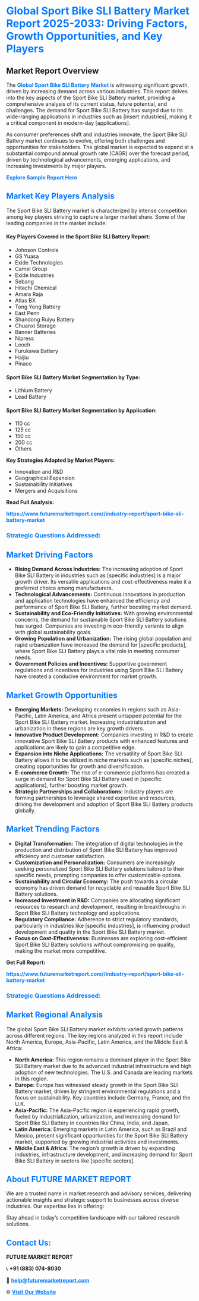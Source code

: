 <h1 style="color: #007BFF;">Global Sport Bike SLI Battery Market Report 2025-2033: Driving Factors, Growth Opportunities, and Key Players</h1>

<section id="overview">
<h2>Market Report Overview</h2>
<p>The <a href="https://www.futuremarketreport.com//industry-report/sport-bike-sli-battery-market" style="color: #007BFF; text-decoration: none;"><strong>Global Sport Bike SLI Battery Market</strong></a> is witnessing significant growth, driven by increasing demand across various industries. This report delves into the key aspects of the Sport Bike SLI Battery market, providing a comprehensive analysis of its current status, future potential, and challenges. The demand for Sport Bike SLI Battery has surged due to its wide-ranging applications in industries such as [insert industries], making it a critical component in modern-day [applications].</p>
<p>As consumer preferences shift and industries innovate, the Sport Bike SLI Battery market continues to evolve, offering both challenges and opportunities for stakeholders. The global market is expected to expand at a substantial compound annual growth rate (CAGR) over the forecast period, driven by technological advancements, emerging applications, and increasing investments by major players.</p>
</section>

<section id="overview">
<p><a href="https://www.futuremarketreport.com//request-sample/reportId=48024" style="color: #007BFF; text-decoration: none;"><strong>Explore Sample Report Here</strong></a></p>
</section>

<section id="key-players">
<h2 style="color: #007BFF;">Market Key Players Analysis</h2>
<p>The Sport Bike SLI Battery market is characterized by intense competition among key players striving to capture a larger market share. Some of the leading companies in the market include:</p>
<h4>Key Players Covered in the Sport Bike SLI Battery Report:</h4>
<ul><li>Johnson Controls</li><li>GS Yuasa</li><li>Exide Technologies</li><li>Camel Group</li><li>Exide Industries</li><li>Sebang</li><li>Hitachi Chemical</li><li>Amara Raja</li><li>Atlas BX</li><li>Tong Yong Battery</li><li>East Penn</li><li>Shandong Ruiyu Battery</li><li>Chuanxi Storage</li><li>Banner Batteries</li><li>Nipress</li><li>Leoch</li><li>Furukawa Battery</li><li>Haijiu</li><li>Pinaco</li></ul>
<h4>Sport Bike SLI Battery Market Segmentation by Type:</h4>
<ul><li>Lithium Battery</li><li>Lead Battery</li></ul>

<h4>Sport Bike SLI Battery Market Segmentation by Application:</h4>
<ul><li>110 cc</li><li>125 cc</li><li>150 cc</li><li>200 cc</li><li>Others</li></ul>
<p><strong>Key Strategies Adopted by Market Players:</strong></p>
<ul>
<li>Innovation and R&D</li>
<li>Geographical Expansion</li>
<li>Sustainability Initiatives</li>
<li>Mergers and Acquisitions</li>
</ul>
</section>

<section>
<p><strong>Read Full Analysis: </strong></p><a href="https://www.futuremarketreport.com//industry-report/sport-bike-sli-battery-market" style="color: #007BFF; text-decoration: none;"><strong>https://www.futuremarketreport.com//industry-report/sport-bike-sli-battery-market</strong></a>
<h3 style="color: #007BFF;">Strategic Questions Addressed:</h3>
</section>

<section id="driving-factors">
<h2 style="color: #007BFF;">Market Driving Factors</h2>
<ul>
<li><strong>Rising Demand Across Industries:</strong> The increasing adoption of Sport Bike SLI Battery in industries such as [specific industries] is a major growth driver. Its versatile applications and cost-effectiveness make it a preferred choice among manufacturers.</li>
<li><strong>Technological Advancements:</strong> Continuous innovations in production and application technologies have enhanced the efficiency and performance of Sport Bike SLI Battery, further boosting market demand.</li>
<li><strong>Sustainability and Eco-Friendly Initiatives:</strong> With growing environmental concerns, the demand for sustainable Sport Bike SLI Battery solutions has surged. Companies are investing in eco-friendly variants to align with global sustainability goals.</li>
<li><strong>Growing Population and Urbanization:</strong> The rising global population and rapid urbanization have increased the demand for [specific products], where Sport Bike SLI Battery plays a vital role in meeting consumer needs.</li>
<li><strong>Government Policies and Incentives:</strong> Supportive government regulations and incentives for industries using Sport Bike SLI Battery have created a conducive environment for market growth.</li>
</ul>
</section>

<section id="growth-opportunities">
<h2 style="color: #007BFF;">Market Growth Opportunities</h2>
<ul>
<li><strong>Emerging Markets:</strong> Developing economies in regions such as Asia-Pacific, Latin America, and Africa present untapped potential for the Sport Bike SLI Battery market. Increasing industrialization and urbanization in these regions are key growth drivers.</li>
<li><strong>Innovative Product Development:</strong> Companies investing in R&D to create innovative Sport Bike SLI Battery products with enhanced features and applications are likely to gain a competitive edge.</li>
<li><strong>Expansion into Niche Applications:</strong> The versatility of Sport Bike SLI Battery allows it to be utilized in niche markets such as [specific niches], creating opportunities for growth and diversification.</li>
<li><strong>E-commerce Growth:</strong> The rise of e-commerce platforms has created a surge in demand for Sport Bike SLI Battery used in [specific applications], further boosting market growth.</li>
<li><strong>Strategic Partnerships and Collaborations:</strong> Industry players are forming partnerships to leverage shared expertise and resources, driving the development and adoption of Sport Bike SLI Battery products globally.</li>
</ul>
</section>

<section id="trending-factors">
<h2 style="color: #007BFF;">Market Trending Factors</h2>
<ul>
<li><strong>Digital Transformation:</strong> The integration of digital technologies in the production and distribution of Sport Bike SLI Battery has improved efficiency and customer satisfaction.</li>
<li><strong>Customization and Personalization:</strong> Consumers are increasingly seeking personalized Sport Bike SLI Battery solutions tailored to their specific needs, prompting companies to offer customizable options.</li>
<li><strong>Sustainability and Circular Economy:</strong> The push towards a circular economy has driven demand for recyclable and reusable Sport Bike SLI Battery solutions.</li>
<li><strong>Increased Investment in R&D:</strong> Companies are allocating significant resources to research and development, resulting in breakthroughs in Sport Bike SLI Battery technology and applications.</li>
<li><strong>Regulatory Compliance:</strong> Adherence to strict regulatory standards, particularly in industries like [specific industries], is influencing product development and quality in the Sport Bike SLI Battery market.</li>
<li><strong>Focus on Cost-Effectiveness:</strong> Businesses are exploring cost-efficient Sport Bike SLI Battery solutions without compromising on quality, making the market more competitive.</li>
</ul>
</section>

<section>
<p><strong>Get Full Report: </strong></p><a href="https://www.futuremarketreport.com//industry-report/sport-bike-sli-battery-market" style="color: #007BFF; text-decoration: none;"><strong>https://www.futuremarketreport.com//industry-report/sport-bike-sli-battery-market</strong></a>
<h3 style="color: #007BFF;">Strategic Questions Addressed:</h3>
</section>


<section id="regional-analysis">
<h2 style="color: #007BFF;">Market Regional Analysis</h2>
<p>The global Sport Bike SLI Battery market exhibits varied growth patterns across different regions. The key regions analyzed in this report include North America, Europe, Asia-Pacific, Latin America, and the Middle East & Africa:</p>
<ul>
<li><strong>North America:</strong> This region remains a dominant player in the Sport Bike SLI Battery market due to its advanced industrial infrastructure and high adoption of new technologies. The U.S. and Canada are leading markets in this region.</li>
<li><strong>Europe:</strong> Europe has witnessed steady growth in the Sport Bike SLI Battery market, driven by stringent environmental regulations and a focus on sustainability. Key countries include Germany, France, and the U.K.</li>
<li><strong>Asia-Pacific:</strong> The Asia-Pacific region is experiencing rapid growth, fueled by industrialization, urbanization, and increasing demand for Sport Bike SLI Battery in countries like China, India, and Japan.</li>
<li><strong>Latin America:</strong> Emerging markets in Latin America, such as Brazil and Mexico, present significant opportunities for the Sport Bike SLI Battery market, supported by growing industrial activities and investments.</li>
<li><strong>Middle East & Africa:</strong> The region’s growth is driven by expanding industries, infrastructure development, and increasing demand for Sport Bike SLI Battery in sectors like [specific sectors].</li>
</ul>
</section>

<footer>
<h2 style="color: #007BFF;">About FUTURE MARKET REPORT</h2>
<p>We are a trusted name in market research and advisory services, delivering actionable insights and strategic support to businesses across diverse industries. Our expertise lies in offering:</p>

<p>Stay ahead in today’s competitive landscape with our tailored research solutions.</p>

<h2 style="color: #007BFF;">Contact Us:</h2>
<p><strong>FUTURE MARKET REPORT</strong></p>
<p>📞 <strong>+91 (883) 074-8030</strong></p>
<p>📧 <strong><a href="mailto:help@futuremarketreport.com" style="color: #007BFF;">help@futuremarketreport.com</a></strong></p>
<p>🌐 <strong><a href="https://www.futuremarketreport.com/" style="color: #007BFF;">Visit Our Website</a></strong></p>
</footer>